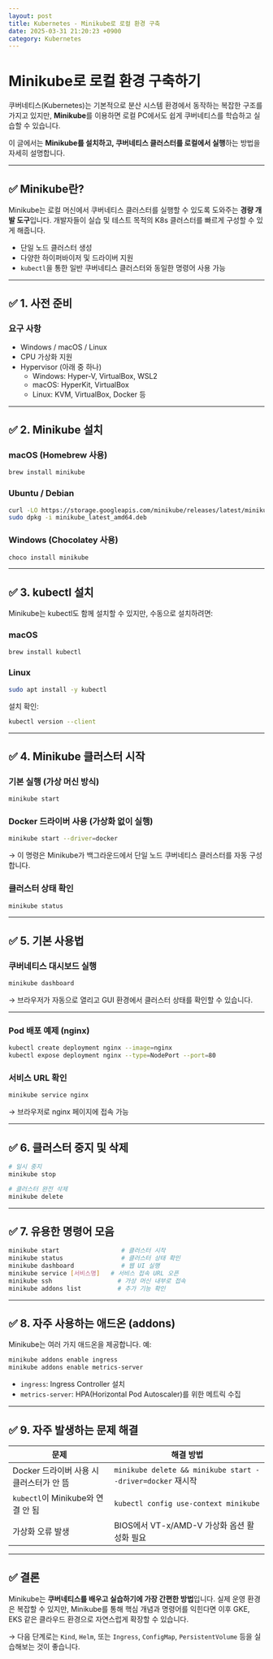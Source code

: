 ```yaml
---
layout: post
title: Kubernetes - Minikube로 로컬 환경 구축
date: 2025-03-31 21:20:23 +0900
category: Kubernetes
---
```

# Minikube로 로컬 환경 구축하기

쿠버네티스(Kubernetes)는 기본적으로 분산 시스템 환경에서 동작하는 복잡한 구조를 가지고 있지만, **Minikube**를 이용하면 로컬 PC에서도 쉽게 쿠버네티스를 학습하고 실습할 수 있습니다.

이 글에서는 **Minikube를 설치하고, 쿠버네티스 클러스터를 로컬에서 실행**하는 방법을 자세히 설명합니다.

---

## ✅ Minikube란?

Minikube는 로컬 머신에서 쿠버네티스 클러스터를 실행할 수 있도록 도와주는 **경량 개발 도구**입니다. 개발자들이 실습 및 테스트 목적의 K8s 클러스터를 빠르게 구성할 수 있게 해줍니다.

- 단일 노드 클러스터 생성
- 다양한 하이퍼바이저 및 드라이버 지원
- `kubectl`을 통한 일반 쿠버네티스 클러스터와 동일한 명령어 사용 가능

---

## ✅ 1. 사전 준비

### 요구 사항

- Windows / macOS / Linux
- CPU 가상화 지원
- Hypervisor (아래 중 하나)
  - Windows: Hyper-V, VirtualBox, WSL2
  - macOS: HyperKit, VirtualBox
  - Linux: KVM, VirtualBox, Docker 등

---

## ✅ 2. Minikube 설치

### macOS (Homebrew 사용)

```bash
brew install minikube
```

### Ubuntu / Debian

```bash
curl -LO https://storage.googleapis.com/minikube/releases/latest/minikube_latest_amd64.deb
sudo dpkg -i minikube_latest_amd64.deb
```

### Windows (Chocolatey 사용)

```powershell
choco install minikube
```

---

## ✅ 3. kubectl 설치

Minikube는 kubectl도 함께 설치할 수 있지만, 수동으로 설치하려면:

### macOS

```bash
brew install kubectl
```

### Linux

```bash
sudo apt install -y kubectl
```

설치 확인:

```bash
kubectl version --client
```

---

## ✅ 4. Minikube 클러스터 시작

### 기본 실행 (가상 머신 방식)

```bash
minikube start
```

### Docker 드라이버 사용 (가상화 없이 실행)

```bash
minikube start --driver=docker
```

→ 이 명령은 Minikube가 백그라운드에서 단일 노드 쿠버네티스 클러스터를 자동 구성합니다.

### 클러스터 상태 확인

```bash
minikube status
```

---

## ✅ 5. 기본 사용법

### 쿠버네티스 대시보드 실행

```bash
minikube dashboard
```

→ 브라우저가 자동으로 열리고 GUI 환경에서 클러스터 상태를 확인할 수 있습니다.

---

### Pod 배포 예제 (nginx)

```bash
kubectl create deployment nginx --image=nginx
kubectl expose deployment nginx --type=NodePort --port=80
```

### 서비스 URL 확인

```bash
minikube service nginx
```

→ 브라우저로 nginx 페이지에 접속 가능

---

## ✅ 6. 클러스터 중지 및 삭제

```bash
# 일시 중지
minikube stop

# 클러스터 완전 삭제
minikube delete
```

---

## ✅ 7. 유용한 명령어 모음

```bash
minikube start                 # 클러스터 시작
minikube status                # 클러스터 상태 확인
minikube dashboard             # 웹 UI 실행
minikube service [서비스명]   # 서비스 접속 URL 오픈
minikube ssh                  # 가상 머신 내부로 접속
minikube addons list          # 추가 기능 확인
```

---

## ✅ 8. 자주 사용하는 애드온 (addons)

Minikube는 여러 가지 애드온을 제공합니다. 예:

```bash
minikube addons enable ingress
minikube addons enable metrics-server
```

- `ingress`: Ingress Controller 설치
- `metrics-server`: HPA(Horizontal Pod Autoscaler)를 위한 메트릭 수집

---

## ✅ 9. 자주 발생하는 문제 해결

| 문제 | 해결 방법 |
|------|------------|
| Docker 드라이버 사용 시 클러스터가 안 뜸 | `minikube delete && minikube start --driver=docker` 재시작 |
| `kubectl`이 Minikube와 연결 안 됨 | `kubectl config use-context minikube` |
| 가상화 오류 발생 | BIOS에서 VT-x/AMD-V 가상화 옵션 활성화 필요 |

---

## ✅ 결론

Minikube는 **쿠버네티스를 배우고 실습하기에 가장 간편한 방법**입니다. 실제 운영 환경은 복잡할 수 있지만, Minikube를 통해 핵심 개념과 명령어를 익힌다면 이후 GKE, EKS 같은 클라우드 환경으로 자연스럽게 확장할 수 있습니다.

→ 다음 단계로는 `Kind`, `Helm`, 또는 `Ingress`, `ConfigMap`, `PersistentVolume` 등을 실습해보는 것이 좋습니다.